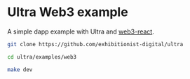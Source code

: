 # Ultra Web3 example

A simple dapp example with Ultra and
[web3-react](https://github.com/NoahZinsmeister/web3-react).

```bash
git clone https://github.com/exhibitionist-digital/ultra

cd ultra/examples/web3

make dev
```
